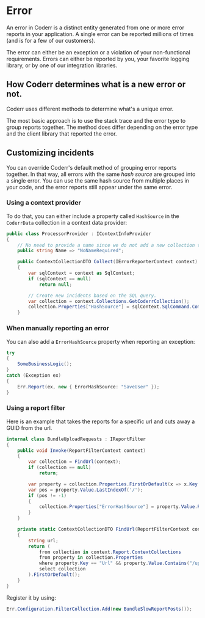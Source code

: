 Error
=====

An error in Coderr is a distinct entity generated from one or more error reports in your application. A single error can be reported millions of times (and is for a few of our customers).

The error can either be an exception or a violation of your non-functional requirements. Errors can either be reported by you, your favorite logging library, or by one of our integration libraries.

## How Coderr determines what is a new error or not.

Coderr uses different methods to determine what's a unique error.

The most basic approach is to use the stack trace and the error type to group reports together. The method does differ depending on the error type and the client library that reported the error.

## Customizing incidents

You can override Coderr's default method of grouping error reports together. In that way, all errors with the same _hash source_ are grouped into a single error. You can use the same hash source from multiple places in your code, and the error reports still appear under the same error.

### Using a context provider

To do that, you can either include a property called `HashSource` in the `CoderrData` collection in a context data provider:

```csharp
public class ProcessorProvider : IContextInfoProvider
{
    // No need to provide a name since we do not add a new collection to the error report.
    public string Name => "NoNameRequired";

    public ContextCollectionDTO Collect(IErrorReporterContext context)
    {
        var sqlContext = context as SqlContext;
        if (sqlContext == null)
            return null;

        // Create new incidents based on the SQL query.
        var collection = context.Collections.GetCoderrCollection();
        collection.Properties["HashSource"] = sqlContext.SqlCommand.CommandText;
    }
```


### When manually reporting an error

You can also add a `ErrorHashSource` property when reporting an exception:

```csharp
try
{
    SomeBusinessLogic();
}
catch (Exception ex)
{
    Err.Report(ex, new { ErrorHashSource: "SaveUser" });
}
```

### Using a report filter

Here is an example that takes the reports for a specific url and cuts away a GUID from the url.

```csharp
internal class BundleUploadRequests : IReportFilter
{
	public void Invoke(ReportFilterContext context)
	{
		var collection = FindUrl(context);
		if (collection == null)
			return;

		var property = collection.Properties.FirstOrDefault(x => x.Key == "Url");
		var pos = property.Value.LastIndexOf('/');
		if (pos != -1)
        {
            collection.Properties["ErrorHashSource"] = property.Value.Remove(pos);
        }
	}

	private static ContextCollectionDTO FindUrl(ReportFilterContext context)
	{
		string url;
		return (
			from collection in context.Report.ContextCollections
			from property in collection.Properties
			where property.Key == "Url" && property.Value.Contains("/upload/")
			select collection
		).FirstOrDefault();
	}
}
```

Register it by using:

```csharp
Err.Configuration.FilterCollection.Add(new BundleSlowReportPosts());
```


